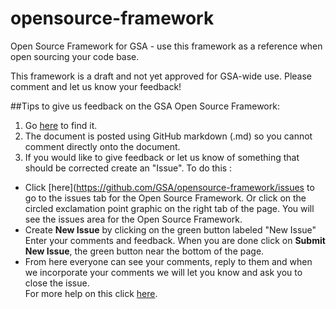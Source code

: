 # opensource-framework
Open Source Framework for GSA - use this framework as a reference when open sourcing your code base.

This framework is a draft and not yet approved for GSA-wide use. Please comment and let us know your feedback!

##Tips to give us feedback on the GSA Open Source Framework: <br>
1. Go [here](https://github.com/GSA/opensource-framework/blob/master/Framework.md) to find it. <br>
2. The document is posted using GitHub markdown (.md) so you cannot comment directly onto the document. <br>
3. If you would like to give feedback or let us know of something that should be corrected create an "Issue". To do this : <br>

* Click [here](https://github.com/GSA/opensource-framework/issues to go to the issues tab for the Open Source Framework. Or click on the circled exclamation point graphic on the right tab of the page. You will see the issues area for the Open Source Framework. <br>
* Create **New Issue** by clicking on the green button labeled "New Issue" <br>
Enter your comments and feedback. When you are done click on **Submit New Issue**, the green button near the bottom of the page. <br>
* From here everyone can see your comments, reply to them and when we incorporate your comments we will let you know and ask you to close the issue.<br>
For more help on this click [here](https://help.github.com/articles/creating-an-issue/).
